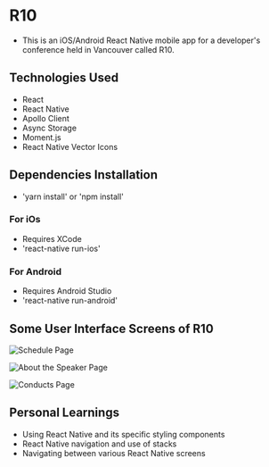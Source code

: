 # R10

- This is an iOS/Android React Native mobile app for a developer's conference held in Vancouver called R10.

## Technologies Used

- React
- React Native
- Apollo Client
- Async Storage
- Moment.js
- React Native Vector Icons

## Dependencies Installation

- 'yarn install' or 'npm install'

### For iOs

- Requires XCode
- 'react-native run-ios'

### For Android

- Requires Android Studio
- 'react-native run-android'

## Some User Interface Screens of R10

![Schedule Page](_snapshots/schedule.png)

![About the Speaker Page](_snapshots/about-speaker.png)

![Conducts Page](_snapshots/conducts.png)

## Personal Learnings

- Using React Native and its specific styling components
- React Native navigation and use of stacks
- Navigating between various React Native screens
